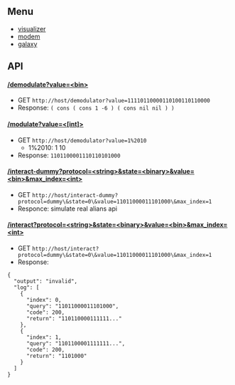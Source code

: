 ## Menu
- [visualizer](/visualizer)
- [modem](/modem)
- [galaxy](/galaxy)

## API

#### [/demodulate?value=\<bin>](/demodulate?value=11110110000110100110110000)
- GET `http://host/demodulator?value=11110110000110100110110000`
- Response: `( cons ( cons 1 -6 ) ( cons nil nil ) )`    

#### [/modulate?value=\<\[int\]>](/modulate?value=1%2010)
- GET `http://host/demodulator?value=1%2010`
    - 1%2010: 1 10
- Response: `1101100001110110101000`    


#### [/interact-dummy?protocol=\<string>&state=\<binary>&value=\<bin>&max_index=\<int>](/interact-dummy?portal=dummy&state=1&value=)
- GET `http://host/interact-dummy?protocol=dummy\&state=0\&value=11011000011101000\&max_index=1`
- Responce: simulate real alians api

#### [/interact?protocol=\<string>&state=\<binary>&value=\<bin>&max_index=\<int>](/interact?portal=dummy&state=1&value=)
- GET `http://host/interact?protocol=dummy\&state=0\&value=11011000011101000\&max_index=1`
- Response: 
```
{
  "output": "invalid",
  "log": [
    {
      "index": 0,
      "query": "11011000011101000",
      "code": 200,
      "return": "110110000111111..."
    },
    {
      "index": 1,
      "query": "1101100001111111...",
      "code": 200,
      "return": "1101000"
    }
  ]
}
```    
